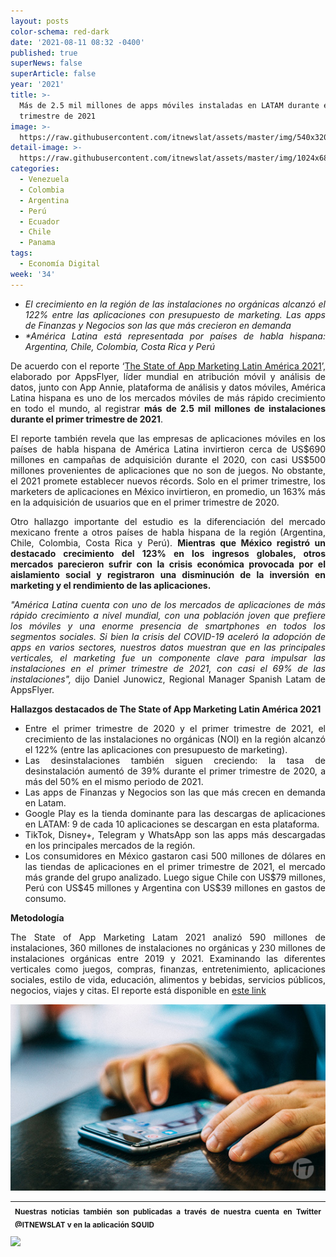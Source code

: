 ```yaml
---
layout: posts
color-schema: red-dark
date: '2021-08-11 08:32 -0400'
published: true
superNews: false
superArticle: false
year: '2021'
title: >-
  Más de 2.5 mil millones de apps móviles instaladas en LATAM durante el primer
  trimestre de 2021
image: >-
  https://raw.githubusercontent.com/itnewslat/assets/master/img/540x320/App-movil-p.jpg
detail-image: >-
  https://raw.githubusercontent.com/itnewslat/assets/master/img/1024x680/App-movil-g.jpg
categories:
  - Venezuela
  - Colombia
  - Argentina
  - Perú
  - Ecuador
  - Chile
  - Panama
tags:
  - Economía Digital
week: '34'
---
```

<ul style="list-style-type: disc; text-align: justify;">
	<li><em>El crecimiento en la región de las instalaciones no orgánicas alcanzó el 122% entre las aplicaciones con presupuesto de marketing. Las apps de Finanzas y Negocios son las que más crecieron en demanda</em></li>
	<li><em>*América Latina está representada por países de habla hispana: Argentina, Chile, Colombia, Costa Rica y Perú</em></li>
</ul>
<p style="text-align: justify;">De acuerdo con el reporte ‘<a href="https://www.appsflyer.com/sp/resources/state-app-marketing-latin-america-2021/">The State of App Marketing Latin América 2021</a>’, elaborado por AppsFlyer, líder mundial en atribución móvil y análisis de datos, junto con App Annie, plataforma de análisis y datos móviles, América Latina hispana es uno de los mercados móviles de más rápido crecimiento en todo el mundo, al registrar <strong>más de 2.5 mil millones de instalaciones durante el primer trimestre de 2021</strong>.</p>
<p style="text-align: justify;">El reporte también revela que las empresas de aplicaciones móviles en los países de habla hispana de América Latina invirtieron cerca de US$690 millones en campañas de adquisición durante el 2020, con casi US$500 millones provenientes de aplicaciones que no son de juegos. No obstante, el 2021 promete establecer nuevos récords. Solo en el primer trimestre, los marketers de aplicaciones en México invirtieron, en promedio, un 163% más en la adquisición de usuarios que en el primer trimestre de 2020.</p>
<p style="text-align: justify;">Otro hallazgo importante del estudio es la diferenciación del mercado mexicano frente a otros países de habla hispana de la región (Argentina, Chile, Colombia, Costa Rica y Perú). <strong>Mientras que México registró un destacado crecimiento del 123% en los ingresos globales, otros mercados parecieron sufrir con la crisis económica provocada por el aislamiento social y registraron una disminución de la inversión en marketing y el rendimiento de las aplicaciones.</strong></p>
<p style="text-align: justify;"><em>"América Latina cuenta con uno de los mercados de aplicaciones de más rápido crecimiento a nivel mundial, con una población joven que prefiere los móviles y una enorme presencia de smartphones en todos los segmentos sociales. Si bien la crisis del COVID-19 aceleró la adopción de apps en varios sectores, nuestros datos muestran que en las principales verticales, el marketing fue un componente clave para impulsar las instalaciones en el primer trimestre de 2021, con casi el 69% de las instalaciones",</em> dijo Daniel Junowicz, Regional Manager Spanish Latam de AppsFlyer.</p>
<p style="text-align: justify;"><strong>Hallazgos destacados de The State of App Marketing Latin América 2021</strong></p>

<ul style="text-align: justify;">
	<li>Entre el primer trimestre de 2020 y el primer trimestre de 2021, el crecimiento de las instalaciones no orgánicas (NOI) en la región alcanzó el 122% (entre las aplicaciones con presupuesto de marketing).</li>
	<li>Las desinstalaciones también siguen creciendo: la tasa de desinstalación aumentó de 39% durante el primer trimestre de 2020, a más del 50% en el mismo periodo de 2021.</li>
	<li>Las apps de Finanzas y Negocios son las que más crecen en demanda en Latam.</li>
	<li>Google Play es la tienda dominante para las descargas de aplicaciones en LATAM: 9 de cada 10 aplicaciones se descargan en esta plataforma.</li>
	<li>TikTok, Disney+, Telegram y WhatsApp son las apps más descargadas en los principales mercados de la región.</li>
	<li>Los consumidores en México gastaron casi 500 millones de dólares en las tiendas de aplicaciones en el primer trimestre de 2021, el mercado más grande del grupo analizado. Luego sigue Chile con US$79 millones, Perú con US$45 millones y Argentina con US$39 millones en gastos de consumo.</li>
</ul>
<p style="text-align: justify;"><strong>Metodología</strong></p>
<p style="text-align: justify;">The State of App Marketing Latam 2021 analizó 590 millones de instalaciones, 360 millones de instalaciones no orgánicas y 230 millones de instalaciones orgánicas entre 2019 y 2021. Examinando las diferentes verticales como juegos, compras, finanzas, entretenimiento, aplicaciones sociales, estilo de vida, educación, alimentos y bebidas, servicios públicos, negocios, viajes y citas. El reporte está disponible en <a href="https://www.appsflyer.com/sp/resources/state-app-marketing-latin-america-2021/">este link</a></p>

![](https://raw.githubusercontent.com/itnewslat/assets/master/img/540x320/App-movil-p.jpg)


<table style="height: 42px;" width="569">
<tbody>
<tr>
<td style="text-align: justify;"><sub><strong>Nuestras noticias también son publicadas a través de nuestra cuenta en Twitter <a href="https://twitter.com/itnewslat?lang=es">@ITNEWSLAT</a> y en la aplicación <a href="https://squidapp.co/en/">SQUID</a></strong></sub></td>
</tr>
</tbody>
</table>

<img src="https://tracker.metricool.com/c3po.jpg?hash=56f88a41e39ab42c063cc51676587a04"/>